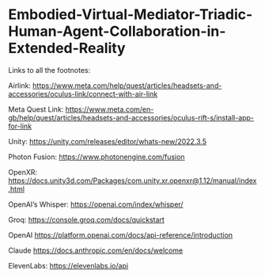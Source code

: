 # Embodied-Virtual-Mediator-Triadic-Human-Agent-Collaboration-in-Extended-Reality

Links to all the footnotes:

Airlink: https://www.meta.com/help/quest/articles/headsets-and-accessories/oculus-link/connect-with-air-link

Meta Quest Link: https://www.meta.com/en-gb/help/quest/articles/headsets-and-accessories/oculus-rift-s/install-app-for-link

Unity: https://unity.com/releases/editor/whats-new/2022.3.5

Photon Fusion: https://www.photonengine.com/fusion

OpenXR: https://docs.unity3d.com/Packages/com.unity.xr.openxr@1.12/manual/index.html

OpenAI’s Whisper: https://openai.com/index/whisper/

Groq: https://console.groq.com/docs/quickstart

OpenAI https://platform.openai.com/docs/api-reference/introduction 

Claude https://docs.anthropic.com/en/docs/welcome

ElevenLabs: https://elevenlabs.io/api


